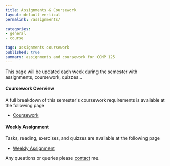 ```yaml
---
title: Assignments & Coursework
layout: default-vertical
permalink: /assignments/

categories:
- general
- course

tags: assignments coursework
published: true
summary: assignments and coursework for COMP 125
---
```


This page will be updated each week during the semester with assignments, coursework, quizzes...

#### Coursework Overview

A full breakdown of this semester's coursework requirements is available at the following page

  * [Coursework](/coursework)

#### Weekly Assignment

Tasks, reading, exercises, and quizzes are available at the following page

  * [Weekly Assignment](/weekly_assignment)

Any questions or queries please [contact](/contact) me.
